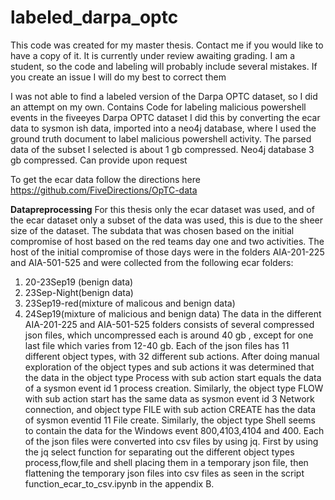 # labeled_darpa_optc
This code was created for my master thesis. Contact me if you would like to have a copy of it. It is currently under review awaiting grading.
I am a student, so the code and labeling will probably include several mistakes. If you create an issue I will do my best to correct them

I was not able to find a labeled version of the Darpa OPTC dataset, so I did an attempt on my own. 
Contains Code for labeling malicious powershell events in the fiveeyes Darpa OPTC dataset
I did this by converting the ecar data to sysmon ish data, imported into a neo4j database, where I used the ground truth document to label malicious powershell activity.
The parsed data of the subset I selected is about 1 gb compressed. Neo4j database 3 gb compressed. Can provide upon request

To get the ecar data follow the directions here
https://github.com/FiveDirections/OpTC-data




**Datapreprocessing**
For this thesis only the ecar dataset was used, and of the ecar dataset only a subset of the
data was used, this is due to the sheer size of the dataset.
The subdata that was chosen based on the initial compromise of host based on the
red teams day one and two activities. The host of the initial compromise of those days
were in the folders AIA-201-225 and AIA-501-525 and were collected from the following
ecar folders:
1. 20-23Sep19 (benign data)
2. 23Sep-Night(benign data)
3. 23Sep19-red(mixture of malicous and benign data)
4. 24Sep19(mixture of malicious and benign data)
The data in the different AIA-201-225 and AIA-501-525 folders consists of several compressed json files, which uncompressed each is around 40 gb , except for one last file
which varies from 12-40 gb.
Each of the json files has 11 different object types, with 32 different sub actions. After
doing manual exploration of the object types and sub actions it was determined that the
data in the object type Process with sub action start equals the data of a sysmon event
id 1 process creation. Similarly, the object type FLOW with sub action start has the same
data as sysmon event id 3 Network connection, and object type FILE with sub action
CREATE has the data of sysmon eventid 11 File create. Similarly, the object type Shell
seems to contain the data for the Windows event 800,4103,4104 and 400.
Each of the json files were converted into csv files by using jq. First by using the jq
select function for separating out the different object types process,flow,file and shell
placing them in a temporary json file, then flattening the temporary json files into csv
files as seen in the script function_ecar_to_csv.ipynb in the appendix B.
